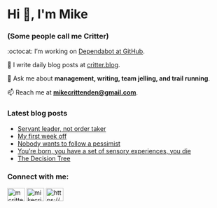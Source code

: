 # Hi 👋, I'm Mike
### (Some people call me Critter)

:octocat: I’m working on [Dependabot at GitHub](https://github.com/features/security).

📝 I write daily blog posts at [critter.blog](https://critter.blog).

💬 Ask me about **management, writing, team jelling, and trail running**.

📫 Reach me at **mikecrittenden@gmail.com**.

### Latest blog posts
<!-- BLOG-POST-LIST:START -->
- [Servant leader, not order taker](https://critter.blog/2023/08/01/servant-leader-not-order-taker/)
- [My first week off](https://critter.blog/2023/07/31/my-first-week-off/)
- [Nobody wants to follow a pessimist](https://critter.blog/2023/07/21/nobody-wants-to-follow-a-pessimist/)
- [You’re born, you have a set of sensory experiences, you die](https://critter.blog/2023/07/19/youre-born-you-have-a-set-of-sensory-experiences-you-die/)
- [The Decision Tree](https://critter.blog/2023/07/18/the-decision-tree/)
<!-- BLOG-POST-LIST:END -->

<h3 align="left">Connect with me:</h3>
<p align="left">
<a href="https://twitter.com/mcrittenden" target="blank"><img align="center" src="https://raw.githubusercontent.com/rahuldkjain/github-profile-readme-generator/master/src/images/icons/Social/twitter.svg" alt="mcrittenden" height="30" width="40" /></a>
<a href="https://linkedin.com/in/mikecrittenden" target="blank"><img align="center" src="https://raw.githubusercontent.com/rahuldkjain/github-profile-readme-generator/master/src/images/icons/Social/linked-in-alt.svg" alt="mikecrittenden" height="30" width="40" /></a>
<a href="https://critter.blog/feed/" target="blank"><img align="center" src="https://raw.githubusercontent.com/rahuldkjain/github-profile-readme-generator/master/src/images/icons/Social/rss.svg" alt="https://critter.blog/feed/" height="30" width="40" /></a>
</p>
